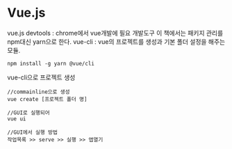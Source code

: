 Vue.js
========================================================================
vue.js devtools : chrome에서 vue개발에 필요 개발도구 
이 책에서는 패키지 관리를 npm대신 yarn으로 한다.
vue-cli : vue의 프로젝트를 생성과 기본 폴더 설정을 해주는 모듈.
```
npm install -g yarn @vue/cli
```

vue-cli으로 프로젝트 생성
```
//commainline으로 생성
vue create [프로젝트 폴더 명]

//GUI로 실행되어
vue ui

//GUI에서 실행 방법
작업목록 >> serve >> 실행 >> 앱열기
```

